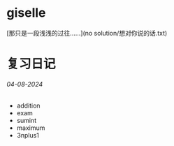 # giselle
[那只是一段浅浅的过往......](no solution/想对你说的话.txt)

# 复习日记
###### 04-08-2024
- addition
- exam
- sumint
- maximum
- 3nplus1
